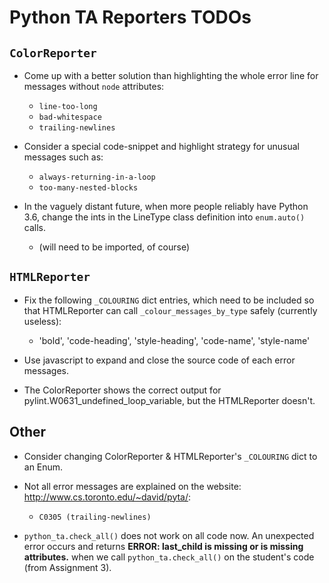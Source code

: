 # Python TA Reporters TODOs

## `ColorReporter`

- Come up with a better solution than highlighting the whole error line for messages without `node` attributes:
  - `line-too-long`
  - `bad-whitespace`
  - `trailing-newlines`

- Consider a special code-snippet and highlight strategy for unusual messages such as:
  - `always-returning-in-a-loop`
  - `too-many-nested-blocks`

- In the vaguely distant future, when more people reliably have Python 3.6,
  change the ints in the LineType class definition into `enum.auto()` calls.
  - (will need to be imported, of course)

## `HTMLReporter`

- Fix the following `_COLOURING` dict entries, which need to be included so that HTMLReporter can call `_colour_messages_by_type` safely (currently useless):
  - 'bold', 'code-heading', 'style-heading', 'code-name', 'style-name'

- Use javascript to expand and close the source code of each error messages.

- The ColorReporter shows the correct output for pylint.W0631_undefined_loop_variable, but the HTMLReporter doesn't.

## Other

- Consider changing ColorReporter & HTMLReporter's `_COLOURING` dict to an Enum.

- Not all error messages are explained on the website: http://www.cs.toronto.edu/~david/pyta/:
  - `C0305 (trailing-newlines)`

- `python_ta.check_all()` does not work on all code now. An unexpected error occurs and returns **ERROR: last_child is missing or is missing attributes.** when we call `python_ta.check_all()` on the student's code (from Assignment 3).
